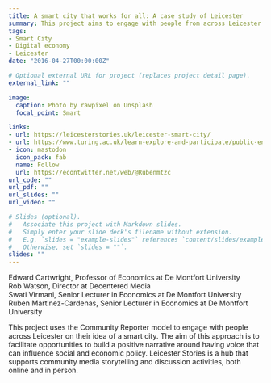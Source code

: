 ```yaml
---
title: A smart city that works for all: A case study of Leicester
summary: This project aims to engage with people from across Leicester to inform policy, shape the delivery of the smart city, and explore how people can benefit from the opportunities that a smart city will provide. 
tags:
- Smart City
- Digital economy
- Leicester
date: "2016-04-27T00:00:00Z"

# Optional external URL for project (replaces project detail page).
external_link: ""

image:
  caption: Photo by rawpixel on Unsplash
  focal_point: Smart

links:
- url: https://leicesterstories.uk/leicester-smart-city/
- url: https://www.turing.ac.uk/learn-explore-and-participate/public-engagement-grant-award-2022#:~:text=A%20smart%20city%20that%20works%20for%20all%3A%20A%20case%20study%20of%20Leicester
- icon: mastodon
  icon_pack: fab
  name: Follow
  url: https://econtwitter.net/web/@Rubenmtzc
url_code: ""
url_pdf: ""
url_slides: ""
url_video: ""

# Slides (optional).
#   Associate this project with Markdown slides.
#   Simply enter your slide deck's filename without extension.
#   E.g. `slides = "example-slides"` references `content/slides/example-slides.md`.
#   Otherwise, set `slides = ""`.
slides: ""
---
```

Edward Cartwright, Professor of Economics at De Montfort University 	
Rob Watson, Director at Decentered Media 	
Swati Virmani, Senior Lecturer in Economics at De Montfort University 	
Ruben Martinez-Cardenas, Senior Lecturer in Economics at De Montfort University 

This project uses the Community Reporter model to engage with people across Leicester on their idea of a smart city. 
The aim of this approach is to facilitate opportunities to build a positive narrative around having voice that can influence social and economic policy. 
Leicester Stories is a hub that supports community media storytelling and discussion activities, both online and in person. 

